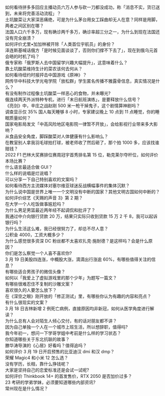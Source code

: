 如何看待拼多多回应主播动员六万人参与砍一刀都没成功，称「消息不实，货已送到，未来将完善活动流程」？  
土坑酸菜让大家深恶痛绝，可是为什么茅台用女工踩曲却无人在意？同样是用脚，两者之间区别在哪？  
法国人口六千多万，现有确诊两千多万，确诊率超三分之一，为什么到现在法国还没有完全崩溃？  
如何评价尤里•加加林被开除「人类首位宇航员」的身份？  
泽连斯基喊话俄方「是时候见面谈谈了，否则你们撑不下去了」，现在到俄乌元首会晤的时机了吗？  
俄专家称「俄罗斯人去中国留学兴趣大幅提升」，这意味着什么？  
靠土坑酸菜维持生计的菜农该何去何从？  
如何看待纽约时报抨击中国游戏《原神》？  
网传华中科技大学光电学院「放松群」学生匿名传播不雅露骨信息，真实情况是什么？  
有没有制作过程像土坑酸菜一样恶心的食物，并未曝光?  
俄连续两天外派特种专机，进行「末日航班演练」，是要释放什么信号？  
《亮剑》中，辛庄之战赵刚 500 米一枪干掉鬼子，这个剧情算神剧吗？  
调查显示仅 35% 国人每天睡够 8 小时，专家建议晚上 10 点到 11 点睡觉，你的睡眠质量如何？  
国家电影局发文「中高风险地区电影院一律暂不开放」，会给影视行业带来多大影响？  
从食品安全角度，脚踩酸菜对人体健康有什么影响么？  
在教室别人拿我羽毛球拍打球，被老师收了然后砸了，那个拍 1000 多，应该找谁赔钱？  
2022 F1 巴林大奖赛排位赛周冠宇首秀排名第 15 位，勒克莱尔夺杆位，如何评价本场比赛？  
什么语言最适合做 GUI？  
什么样的说唱是烂说唱？  
可以分享一下自己特别喜欢的文案吗？  
如何看待西方主流媒体对塞尔维亚球迷反战横幅事件的集体沉默？  
为什么说中国是世界上唯一一个文明没有中断的国家？其他文明古国如何中断的？  
如何评价综艺《天赐的声音 3》第 2 期？  
在大学一个人吃饭做事尴尬吗？  
为什么男足男篮最近两年经不起调侃和批评了？  
我通过中介向银行贷款 20 万，结果只实际只收到贷款 15 万 2 千 8，我可以起诉银行吗？  
为什么生活这么难，我已经很努力了，却总不尽人意？  
公积金 4000，工资大概多少？  
为什么感觉很多资深 DC 粉丝都不太喜欢扎克·施耐德？是这样吗？会是什么原因？  
你们是怎么察觉一个人喜不喜欢你?  
3 月 19 日美股四连涨，中概股大涨，滴滴出行涨逾 60%，有哪些值得关注的信息？  
有哪些适合男孩子的微信头像？  
如何以「我爱上了虚拟游戏里的那个少年」为题写一篇文？  
有哪些很难忍住不复制的沙雕文案？  
喜欢很久的人要怎么放下？  
在《深空之眼》刚开放的「修正测试」里，有哪些你认为有趣的内容和亮点？  
有什么很现实的文案？  
3 月 18 日吉林新增 2 例死亡病例，直接原因均非新冠，如何从医学角度进行解读？  
为什么总有人会对陌生人倾心交付，有的话对朋友都不讲？  
因为自己单独一个人在一个城市上班生活，所以想辞职，值得吗?  
我今年初一，想问一下学哥学姐中考前是什么样的学习状态？  
你知道哪些关于东北抗联的故事？  
滕华涛导演的《心居》好看吗？值得追吗？  
如何评价 3 月 19 日开启预售的比亚迪汉 dmi 和汉 dmp？  
荣耀 Magic4 和小米 12 怎么选？  
没有学历，长相，靠什么挣钱呢？  
大家是坚持自己的恋爱标准还是会试一试呢?  
如何评价 Thinkbook 14+ 的首发售价，RTX 2050 是否加价过多？  
23 考研的学弟学妹，必须要知道哪些内部资讯?  
常州现在是什么情况？  

